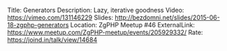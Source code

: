 Title: Generators
Description: Lazy, iterative goodness
Video: https://vimeo.com/131146229
Slides: http://bezdomni.net/slides/2015-06-18-zgphp-generators
Location: ZgPHP Meetup #46
ExternalLink: https://www.meetup.com/ZgPHP-meetup/events/205929332/
Rate: https://joind.in/talk/view/14684
